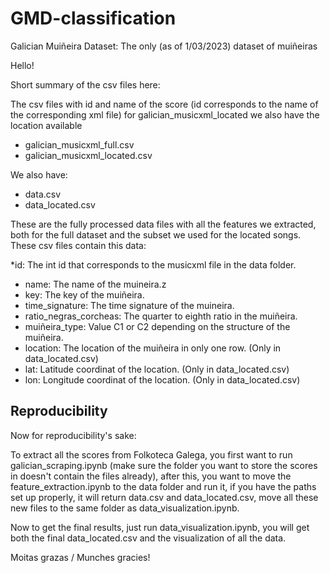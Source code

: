 # GMD-classification
Galician Muiñeira Dataset: The only (as of 1/03/2023) dataset of muiñeiras

Hello!

Short summary of the csv files here:

The csv files with id and name of the score (id corresponds to the name of the corresponding xml file)
for galician_musicxml_located we also have the location available 

* galician_musicxml_full.csv
* galician_musicxml_located.csv

We also have:

* data.csv
* data_located.csv

These are the fully processed data files with all the features we extracted, both for the full dataset
and the subset we used for the located songs. These csv files contain this data:

*id: The int id that corresponds to the musicxml file in the data folder.
* name: The name of the muineira.z
* key: The key of the muiñeira.
* time_signature: The time signature of the muineira.
* ratio_negras_corcheas: The quarter to eighth ratio in the muiñeira.
* muiñeira_type: Value C1 or C2 depending on the structure of the muiñeira.
* location: The location of the muiñeira in only one row. (Only in data_located.csv)
* lat: Latitude coordinat of the location. (Only in data_located.csv)
* lon: Longitude coordinat of the location. (Only in data_located.csv)




## Reproducibility
Now for reproducibility's sake:

To extract all the scores from Folkoteca Galega, you first want to run galician_scraping.ipynb
(make sure the folder you want to store the scores in doesn't contain the files already), after this, you want to move the
feature_extraction.ipynb to the data folder and run it, if you have the paths set up properly,
it will return data.csv and data_located.csv, move all these new files to the same 
folder as data_visualization.ipynb.

Now to get the final results, just run data_visualization.ipynb, you will get both the final
data_located.csv and the visualization of all the data.

Moitas grazas / Munches gracies!
